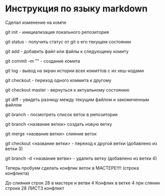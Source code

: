 # Инструкция по языку markdown

Сделал изменение на компе


git init - инициализация локального репозитория

git status - получить статус от git о  его текущем состоянии

git add - добавить файл или файлы к cледующему комиту

git commit -m "" - создание комита

git log - вывод на экран истории всех комиттов с их хеш-кодами

git checkout - переход одного коммита к другому

git checkout master - вернуться к актуальному состоянию


git diff - увидеть разницу между текущим файлом и закомиченным файлом

git branch - посмотреть список веток в репозитории

git branch <название ветки> создать новую ветку

git merge <название ветки> слияние веток

git checkout <название ветки> - переход к другой ветки   (добавлено из ветки 3)

git branch -d <название ветви> - удалить ветку (добавлено из ветки 4)

Теперь пробуем сделать конфлик веток в МАСТЕРЕ!!!! (строка конфликта) 

До слияния строк 28 в мастере и ветви 4
Конфлик в ветке 4 при слянии строки 28 ЛИСТ3 конфликт
